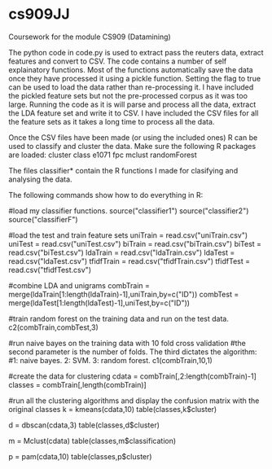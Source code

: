 cs909JJ
=======

Coursework for the module CS909 (Datamining)


The python code in code.py is used to extract pass the reuters data, extract features and convert to CSV.
The code contains a number of self explainatory functions.
Most of the functions automatically save the data once they have processed it using a pickle function.
Setting the flag to true can be used to load the data rather than re-processing it. 
I have included the pickled feature sets but not the pre-processed corpus as it was too large. 
Running the code as it is will parse and process all the data, extract the LDA feature set and write it to CSV.
I have included the CSV files for all the feature sets as it takes a long time to process all the data.

Once the CSV files have been made (or using the included ones) R can be used to classify and cluster the data.
Make sure the following R packages are loaded:
cluster
class
e1071
fpc
mclust
randomForest

The files classifier* contain the R functions I made for clasifying and analysing the data.

The following commands show how to do everything in R:


#load my classifier functions. 
source("classifier1")
source("classifier2")
source("classifierF")

#load the test and train feature sets
uniTrain = read.csv("uniTrain.csv")
uniTest = read.csv("uniTest.csv")
biTrain = read.csv("biTrain.csv")
biTest = read.csv("biTest.csv")
ldaTrain = read.csv("ldaTrain.csv")
ldaTest = read.csv("ldaTest.csv")
tfidfTrain = read.csv("tfidfTrain.csv")
tfidfTest = read.csv("tfidfTest.csv")

#combine LDA and unigrams
combTrain = merge(ldaTrain[1:length(ldaTrain)-1],uniTrain,by=c("ID"))
combTest = merge(ldaTest[1:length(ldaTest)-1],uniTest,by=c("ID"))

#train random forest on the training data and run on the test data.
c2(combTrain,combTest,3)

#run naive bayes on the training data with 10 fold cross validation
#the second parameter is the number of folds. The third dictates the algorithm:
#1: naive bayes. 2: SVM. 3: random forest.
c1(combTrain,10,1)

#create the data for clustering
cdata = combTrain[,2:length(combTrain)-1]
classes = combTrain[,length(combTrain)]

#run all the clustering algorithms and display the confusion matrix with the original classes
k = kmeans(cdata,10)
table(classes,k$cluster)

d = dbscan(cdata,3)
table(classes,d$cluster)

m = Mclust(cdata)
table(classes,m$classification)

p = pam(cdata,10)
table(classes,p$cluster)

